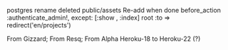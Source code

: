 postgres
rename
deleted public/assets
Re-add when done
before_action :authenticate_admin!, except: [:show , :index]
root :to => redirect('en/projects')


From Gizzard;
From Resq;
From Alpha
Heroku-18 to Heroku-22 (?)
